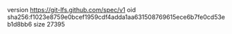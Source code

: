 version https://git-lfs.github.com/spec/v1
oid sha256:f1023e8759e0bcef1959cdf4adda1aa631508769615ece6b7fe0cd53eb1d8bb6
size 27395

